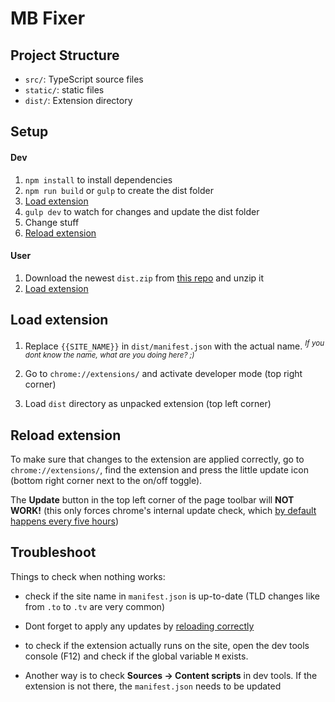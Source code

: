 # MB Fixer

## Project Structure

* `src/`: TypeScript source files
* `static/`: static files
* `dist/`: Extension directory

## Setup

#### Dev

1. `npm install` to install dependencies
2. `npm run build` or `gulp` to create the dist folder
3. [Load extension](##load-extension)
4. `gulp dev` to watch for changes and update the dist folder
5. Change stuff
6. [Reload extension](##reload-extension)

#### User

1. Download the newest `dist.zip` from [this repo](https://github.com/HeleleF/movieblokker/releases) and unzip it
2. [Load extension](##load-extension)


## Load extension

1. Replace `{{SITE_NAME}}` in `dist/manifest.json` with the actual name. <sup>*If you dont know the name, what are you doing here? ;)*</sup>

2. Go to `chrome://extensions/` and activate developer mode (top right corner)
2. Load `dist` directory as unpacked extension (top left corner)


## Reload extension

To make sure that changes to the extension are applied correctly, go to
`chrome://extensions/`, find the extension and press the little update icon (bottom right corner next to the on/off toggle).

The **Update** button in the top left corner of the page toolbar will **NOT WORK!** (this only forces chrome's internal update check, which [by default happens every five hours](https://source.chromium.org/chromium/chromium/src/+/master:extensions/common/constants.cc;l=48?q=kDefaultUpdateFrequencySeconds&ss=chromium)) 


## Troubleshoot

Things to check when nothing works:

- check if the site name in `manifest.json` is up-to-date (TLD changes like from `.to` to `.tv` are very common)

- Dont forget to apply any updates by [reloading correctly](##reload-extension)

- to check if the extension actually runs on the site, open the dev tools console (F12) and check if the global variable `M` exists.
- Another way is to check **Sources -> Content scripts** in dev tools. If the extension is not there, the `manifest.json` needs to be updated
